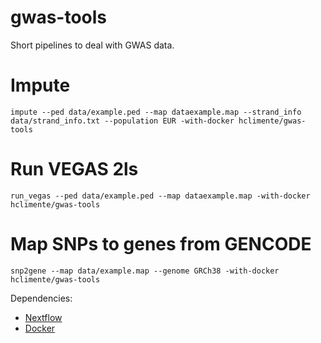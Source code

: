 # gwas-tools

Short pipelines to deal with GWAS data.

# Impute

```
impute --ped data/example.ped --map dataexample.map --strand_info data/strand_info.txt --population EUR -with-docker hclimente/gwas-tools
```

# Run VEGAS 2ls

```
run_vegas --ped data/example.ped --map dataexample.map -with-docker hclimente/gwas-tools
```

# Map SNPs to genes from GENCODE

```
snp2gene --map data/example.map --genome GRCh38 -with-docker hclimente/gwas-tools
```

Dependencies:
- [Nextflow](https://www.nextflow.io/)
- [Docker](https://www.docker.com/)
